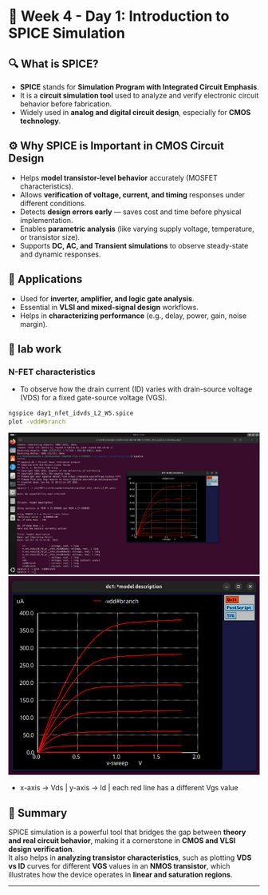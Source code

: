 # 📘 Week 4 - Day 1: Introduction to SPICE Simulation

## 🔍 What is SPICE?
- **SPICE** stands for **Simulation Program with Integrated Circuit Emphasis**.  
- It is a **circuit simulation tool** used to analyze and verify electronic circuit behavior before fabrication.  
- Widely used in **analog and digital circuit design**, especially for **CMOS technology**.

## ⚙️ Why SPICE is Important in CMOS Circuit Design
- Helps **model transistor-level behavior** accurately (MOSFET characteristics).  
- Allows **verification of voltage, current, and timing** responses under different conditions.  
- Detects **design errors early** — saves cost and time before physical implementation.  
- Enables **parametric analysis** (like varying supply voltage, temperature, or transistor size).  
- Supports **DC, AC, and Transient simulations** to observe steady-state and dynamic responses.  

## 🧩 Applications
- Used for **inverter, amplifier, and logic gate analysis**.  
- Essential in **VLSI and mixed-signal design** workflows.  
- Helps in **characterizing performance** (e.g., delay, power, gain, noise margin).

## 🔬 lab work 
### N-FET characteristics
- To observe how the drain current (ID) varies with drain-source voltage (VDS) for a fixed gate-source voltage (VGS).

```bash
ngspice day1_nfet_idvds_L2_W5.spice
plot -vdd#branch
```
![im1](im1.png)
![im2](im2.png)

- x-axis -> Vds | y-axis -> Id | each red line has a different Vgs value 

## 🧠 Summary
SPICE simulation is a powerful tool that bridges the gap between **theory and real circuit behavior**, making it a cornerstone in **CMOS and VLSI design verification**.  
It also helps in **analyzing transistor characteristics**, such as plotting **VDS vs ID** curves for different **VGS** values in an **NMOS transistor**, which illustrates how the device operates in **linear and saturation regions**.

---

